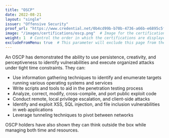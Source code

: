 ```yaml
---
title: "OSCP"
date: 2022-08-21
layout: "single"
issuer: "Offensive Security"
proof_url: "https://www.credential.net/0b4cd99b-b70b-4736-a66b-e6895c5f6f44"
image: "/images/certifications/oscp.png"  # Image for the certification
weight: 1  # Control the order in which the certifications are displayed
excludeFromMenu: true  # This parameter will exclude this page from the menu
---
```

An OSCP has demonstrated the ability to use persistence, creativity, and perceptiveness to identify vulnerabilities and execute organized attacks under tight time constraints. They can:

* Use information gathering techniques to identify and enumerate targets running various operating systems and services
* Write scripts and tools to aid in the penetration testing process
* Analyze, correct, modify, cross-compile, and port public exploit code
* Conduct remote, local privilege escalation, and client-side attacks
* Identify and exploit XSS, SQL injection, and file inclusion vulnerabilities in web applications
* Leverage tunneling techniques to pivot between networks

OSCP holders have also shown they can think outside the box while managing both time and resources.